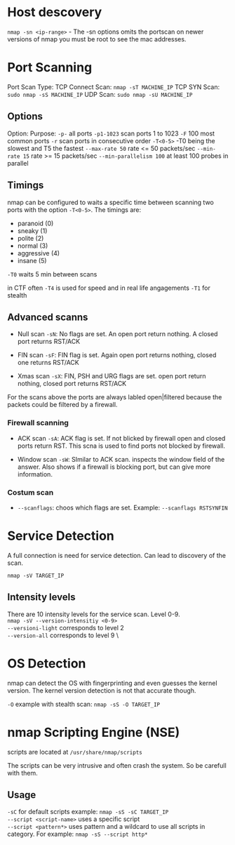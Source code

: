 # Host descovery
`nmap -sn <ip-range>` - The -sn options omits the portscan on newer versions of nmap you must be root to see the mac addresses.

# Port Scanning
Port Scan Type:
TCP Connect Scan: `nmap -sT MACHINE_IP`
TCP SYN Scan: `sudo nmap -sS MACHINE_IP`
UDP Scan: `sudo nmap -sU MACHINE_IP`

## Options
Option: 				Purpose:
`-p-` 					all ports
`-p1-1023` 				scan ports 1 to 1023
`-F` 					100 most common ports
`-r` 					scan ports in consecutive order
`-T<0-5>` 				-T0 being the slowest and T5 the fastest
`--max-rate 50` 		rate <= 50 packets/sec
`--min-rate 15` 		rate >= 15 packets/sec
`--min-parallelism 100` at least 100 probes in parallel

## Timings
nmap can be configured to waits a specific time between scanning two ports with the option `-T<0-5>`. The timings are:
- paranoid (0)
- sneaky (1)
- polite (2)
- normal (3)
- aggressive (4)
- insane (5)

`-T0` waits 5 min between scans

in CTF often `-T4` is used for speed and in real life angagements `-T1` for stealth

## Advanced scanns
- Null scan `-sN`: No flags are set. An open port return nothing. A closed port returns RST/ACK

- FIN scan `-sF`: FIN flag is set. Again open port returns nothing, closed one returns RST/ACK

- Xmas scan `-sX`: FIN, PSH and URG flags are set. open port return nothing, closed port returns RST/ACK

For the scans above the ports are always labled open|filtered because the packets could be filtered by a firewall.

### Firewall scanning
- ACK scan `-sA`: ACK flag is set. If not blicked by firewall open and closed ports return RST. This scna is used to find ports not blocked by firewall.

- Window scan `-sW`: SImilar to ACK scan. inspects the window field of the answer. Also shows if a firewall is blocking port, but can give more information.

### Costum scan
- `--scanflags`: choos which flags are set. Example: `--scanflags RSTSYNFIN`

# Service Detection

A full connection is need for service detection. Can lead to discovery of the scan.

`nmap -sV TARGET_IP`

## Intensity levels
There are 10 intensity levels for the service scan. Level 0-9. \
`nmap -sV --version-intensitiy <0-9>` \
`--versioni-light` corresponds to level 2 \
`--version-all` corresponds to level 9 \

# OS Detection
nmap can detect the OS with fingerprinting and even guesses the kernel version. The kernel version detection is not that accurate though.

`-O` example with stealth scan: `nmap -sS -O TARGET_IP`

# nmap Scripting Engine (NSE)
scripts are located at `/usr/share/nmap/scripts`

The scripts can be very intrusive and often crash the system. So be carefull with them.

## Usage
`-sC` for default scripts example: `nmap -sS -sC TARGET_IP` \
`--script <script-name>` uses a specific script \
`--script <pattern*>` uses pattern and a wildcard to use all scripts in category. For example: `nmap -sS --script http*` 
